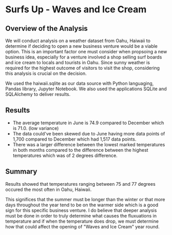 # Surfs Up - Waves and Ice Cream

## Overview of the Analysis
We will conduct analysis on a weather dataset from Oahu, Haiwaii to determine if deciding to open a new business venture would be a viable option.  This is an important factor one must consider when propsoing a new business idea, especially for a venture involved a shop selling surf boards and ice cream to locals and tourists in Oahu.  Since sunny weather is required for the highest outcome of visitors to visit the shop, considering this analysis is crucial on the decision.

We used the haiwaii.sqlite as our data source with Python languaging, Pandas library, Jupyter Notebook.  We also used the applications SQLite and SQLAlchemy to deliver results.

## Results
* The average temperature in June is 74.9 compared to December which is 71.0.  (low variance)
* The data could've been skewed due to June having more data points of 1,700 compared to December which had 1,517 data points.
* There was a larger difference between the lowest marked temperatures in both months compared to the difference between the highest temperatures which was of 2 degrees difference.  

## Summary
Results showed that temperatures ranging between 75 and 77 degrees occured the most often in Oahu, Haiwaii.

This significes that the summer must be longer than the winter or that more days throughout the year tend to be on the warmer side which is a good sign for this specific business venture.  I do believe that deeper analysis must be done in order to truly determine what causes the fluxuations in temperature and if when the temperature does drop, we must determine how that could affect the opening of "Waves and Ice Cream" year round.
